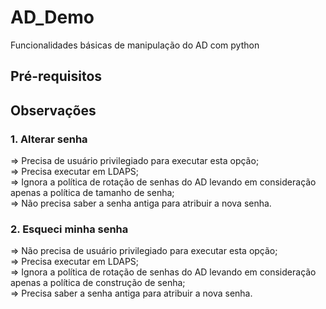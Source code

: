 # AD_Demo
Funcionalidades básicas de manipulação do AD com python

## Pré-requisitos

## Observações

### 1. Alterar senha
 => Precisa de usuário privilegiado para executar esta opção;<br>
 => Precisa executar em LDAPS;<br>
 => Ignora a política de rotação de senhas do AD levando em consideração apenas a política de tamanho de senha;<br>
 => Não precisa saber a senha antiga para atribuir a nova senha.<br>
 
### 2. Esqueci minha senha
 => Não precisa de usuário privilegiado para executar esta opção;<br>
 => Precisa executar em LDAPS;<br>
 => Ignora a política de rotação de senhas do AD levando em consideração apenas a política de construção de senha;<br>
 => Precisa saber a senha antiga para atribuir a nova senha.<br>
